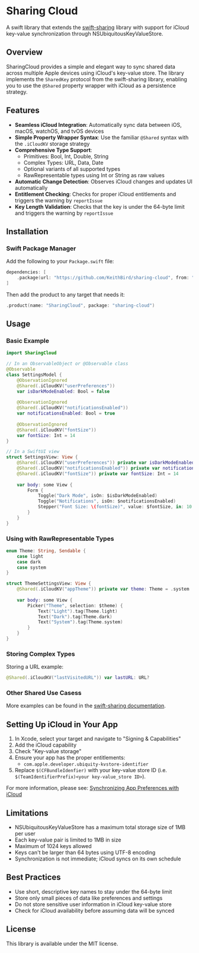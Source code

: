 # Sharing Cloud

A swift library that extends the [swift-sharing](https://github.com/pointfreeco/swift-sharing) library with support for iCloud key-value synchronization through NSUbiquitousKeyValueStore.

## Overview

SharingCloud provides a simple and elegant way to sync shared data across multiple Apple devices using iCloud's key-value store. The library implements the `SharedKey` protocol from the swift-sharing library, enabling you to use the `@Shared` property wrapper with iCloud as a persistence strategy.

## Features

- **Seamless iCloud Integration**: Automatically sync data between iOS, macOS, watchOS, and tvOS devices
- **Simple Property Wrapper Syntax**: Use the familiar `@Shared` syntax with the `.iCloudKV` storage strategy
- **Comprehensive Type Support**:
  - Primitives: Bool, Int, Double, String
  - Complex Types: URL, Data, Date
  - Optional variants of all supported types
  - RawRepresentable types using Int or String as raw values
- **Automatic Change Detection**: Observes iCloud changes and updates UI automatically
- **Entitlement Checking**: Checks for proper iCloud entitlements and triggers the warning by `reportIssue`
- **Key Length Validation**: Checks that the key is under the 64-byte limit and triggers the warning by `reportIssue`

## Installation

### Swift Package Manager

Add the following to your `Package.swift` file:

```swift
dependencies: [
    .package(url: "https://github.com/KeithBird/sharing-cloud", from: "1.0.0")
]
```

Then add the product to any target that needs it:

```swift
.product(name: "SharingCloud", package: "sharing-cloud")
```

## Usage

### Basic Example

```swift
import SharingCloud

// In an ObservableObject or @Observable class
@Observable
class SettingsModel {
    @ObservationIgnored
    @Shared(.iCloudKV("userPreferences")) 
    var isDarkModeEnabled: Bool = false
    
    @ObservationIgnored
    @Shared(.iCloudKV("notificationsEnabled")) 
    var notificationsEnabled: Bool = true
    
    @ObservationIgnored
    @Shared(.iCloudKV("fontSize")) 
    var fontSize: Int = 14
}

// In a SwiftUI view
struct SettingsView: View {
    @Shared(.iCloudKV("userPreferences")) private var isDarkModeEnabled: Bool = false
    @Shared(.iCloudKV("notificationsEnabled")) private var notificationsEnabled: Bool = true
    @Shared(.iCloudKV("fontSize")) private var fontSize: Int = 14
    
    var body: some View {
        Form {
            Toggle("Dark Mode", isOn: $isDarkModeEnabled)
            Toggle("Notifications", isOn: $notificationsEnabled)
            Stepper("Font Size: \(fontSize)", value: $fontSize, in: 10...30)
        }
    }
}
```

### Using with RawRepresentable Types

```swift
enum Theme: String, Sendable {
    case light
    case dark
    case system
}

struct ThemeSettingsView: View {
    @Shared(.iCloudKV("appTheme")) private var theme: Theme = .system
    
    var body: some View {
        Picker("Theme", selection: $theme) {
            Text("Light").tag(Theme.light)
            Text("Dark").tag(Theme.dark)
            Text("System").tag(Theme.system)
        }
    }
}
```

### Storing Complex Types

Storing a URL example:

```swift
@Shared(.iCloudKV("lastVisitedURL")) var lastURL: URL?
```

### Other Shared Use Casess

More examples can be found in the [swift-sharing documentation](https://swiftpackageindex.com/pointfreeco/swift-sharing/main/documentation/sharing/).

## Setting Up iCloud in Your App

1. In Xcode, select your target and navigate to "Signing & Capabilities"
2. Add the iCloud capability
3. Check "Key-value storage"
4. Ensure your app has the proper entitlements:
   - `com.apple.developer.ubiquity-kvstore-identifier`
5. Replace `$(CFBundleIdenfier)` with your key-value store ID (i.e. `$(TeamIdentifierPrefix)<your key-value_store ID>`).

For more information, please see: [Synchronizing App Preferences with iCloud](https://developer.apple.com/documentation/foundation/icloud/synchronizing_app_preferences_with_icloud)

## Limitations

- NSUbiquitousKeyValueStore has a maximum total storage size of 1MB per user
- Each key-value pair is limited to 1MB in size
- Maximum of 1024 keys allowed
- Keys can't be larger than 64 bytes using UTF-8 encoding
- Synchronization is not immediate; iCloud syncs on its own schedule

## Best Practices

- Use short, descriptive key names to stay under the 64-byte limit
- Store only small pieces of data like preferences and settings
- Do not store sensitive user information in iCloud key-value store
- Check for iCloud availability before assuming data will be synced

## License

This library is available under the MIT license.
